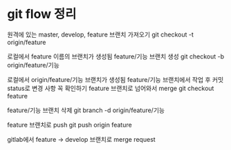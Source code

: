 # git flow 정리
원격에 있는 master, develop, feature 브랜치 가져오기
   git checkout -t origin/feature

로컬에서 feature 이름의 브랜치가 생성됨
feature/기능 브랜치 생성
   git checkout -b origin/feature/기능

로컬에서 origin/feature/기능 브랜치가 생성됨
feature/기능 브랜치에서 작업 후 커밋
status로 변경 사항 꼭 확인하기
feature 브랜치로 넘어와서 merge
   git checkout feature

feature/기능 브랜치 삭제
   git branch -d origin/feature/기능

feature 브랜치로 push
   git push origin feature

gitlab에서 feature -> develop 브랜치로 merge request
